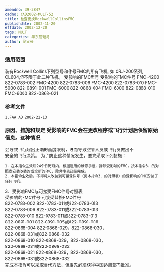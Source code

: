 ```yaml
---
amendno: 39-3847  
cadno: CAD2002-MULT-52  
title: 检查更换RockwellCollinsFMC  
publishdate: 2002-11-20  
effdate: 2002-12-20  
tags: MULT  
categories: 华东管理局  
author: 吴义长  
---
```

  
### 适用范围  
装有Rockwell Collins下列型号和件号FMC的所有飞机, 如
CRJ-200系列, CL604,但不限于此二种飞机。     受影响的FMC型号  受影响的FMC件号 FMC-4200 822-0783-002 FMC-4200 822-0783-006 FMC-4200 822-0783-010 FMC-5000 822-0891-001 FMC-6000 822-0868-004 FMC-6000 822-0868-010 FMC-6000 822-0868-021  
  
<!--more-->  
### 参考文件  
    1.FAA AD 2002-22-13  
  
### 原因、措施和规定 受影响的FMC会在更改程序或飞行计划后保留原始信息。这种情况  
会导致飞行超出正确的高度限制，进而导致空管人员或飞行员做出不  
安全的飞行决策。     为了防止这种情况发生，要求采取下列措施：  
      
    1．在本指令生效后24个日历月内，根据适用的维修手册，拆除受影响的FMC，按本指令3．的对照表安装改装的或全新的FMC，除非事先已经完成。  
    2．本指令生效后，不得将未改装到可接受件号（见本指令3．的对照表）的受影响的FMC安装于任何飞机。  
  
3．受影响FMC与可接受FMC件号对照表  
受影响的FMC件号  可接受替换FMC件号  
822-0783-002  822-0783-011或822-0783-013  
822-0783-006  822-0783-011或822-0783-013  
822-0783-010  822-0783-011或822-0783-013  
822-0891-001  822-0891-005或822-0891-008  
822-0868-004  822-0868-029，822-0868-030，  
                         822-0868-031或822-0868-032  
822-0868-010  822-0868-029，822-0868-030，  
                         822-0868-031或822-0868-032  
822-0868-021  822-0868-029，822-0868-030，  
                         822-0868-031或822-0868-032  
    完成本指令可以采取替代方法，但事先必须获得中国适航部门批准。  
